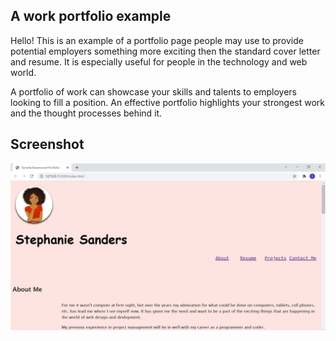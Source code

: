 
## A work portfolio example

Hello! This is an example of a portfolio page people may use to provide potential employers something more exciting then the standard cover letter and resume.  It is especially useful for people in the technology and web world.

A portfolio of work can showcase your skills and talents to employers looking to fill a position. An effective portfolio highlights your strongest work and the thought processes behind it. 

## Screenshot
![portfolio screenshot](Images\screenshot.png)
